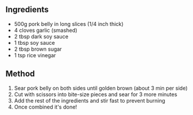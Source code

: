 ## Ingredients

- 500g pork belly in long slices (1/4 inch thick)
- 4 cloves garlic (smashed)
- 2 tbsp dark soy sauce
- 1 tbsp soy sauce
- 2 tbsp brown sugar
- 1 tsp rice vinegar

## Method

1) Sear pork belly on both sides until golden brown (about 3 min per side)
2) Cut with scissors into bite-size pieces and sear for 3 more minutes
3) Add the rest of the ingredients and stir fast to prevent burning
4) Once combined it's done!